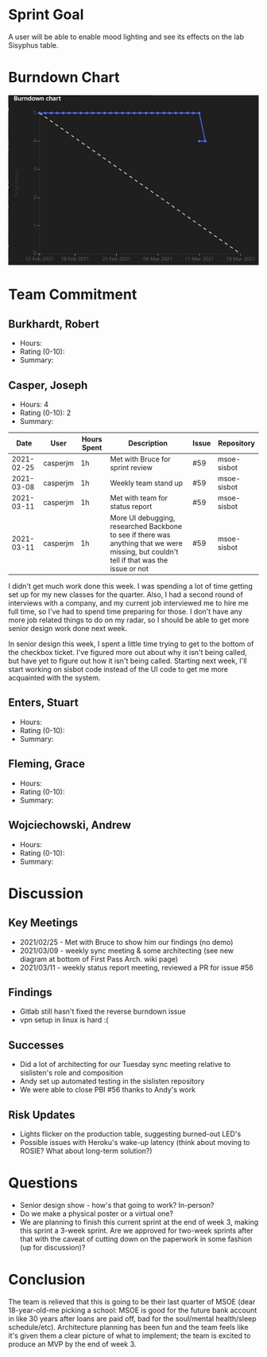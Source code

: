 # Sprint Goal
A user will be able to enable mood lighting and see its effects on the lab Sisyphus table.

# Burndown Chart

![image](uploads/640a95dca695ff249a19bd8fc20cb796/image.png)

# Team Commitment

## Burkhardt, Robert
* Hours: 
* Rating (0-10): 
* Summary:

## Casper, Joseph
* Hours: 4
* Rating (0-10): 2
* Summary: 

| Date | User |	Hours Spent | Description | Issue | Repository |
| ------ | ------ | ------ | ------ | ------ | ------ |
| 2021-02-25 | casperjm | 1h | Met with Bruce for sprint review | #59 | msoe-sisbot |
| 2021-03-08 | casperjm | 1h | Weekly team stand up | #59 | msoe-sisbot |
| 2021-03-11 | casperjm | 1h | Met with team for status report | #59 | msoe-sisbot |
| 2021-03-11 | casperjm | 1h | More UI debugging, researched Backbone to see if there was anything that we were missing, but couldn't tell if that was the issue or not | #59 | msoe-sisbot |


I didn't get much work done this week. I was spending a lot of time getting set up for my new classes for the quarter. Also, I had a second round of interviews with a company, and my current job interviewed me to hire me full time, so I've had to spend time preparing for those. I don't have any more job related things to do on my radar, so I should be able to get more senior design work done next week. 

In senior design this week, I spent a little time trying to get to the bottom of the checkbox ticket. I've figured more out about why it isn't being called, but have yet to figure out how it isn't being called. Starting next week, I'll start working on sisbot code instead of the UI code to get me more acquainted with the system. 


## Enters, Stuart
* Hours: 
* Rating (0-10): 
* Summary:


## Fleming, Grace
* Hours: 
* Rating (0-10): 
* Summary:


## Wojciechowski, Andrew
* Hours: 
* Rating (0-10): 
* Summary:


# Discussion

## Key Meetings
* 2021/02/25 - Met with Bruce to show him our findings (no demo)
* 2021/03/09 - weekly sync meeting & some architecting (see new diagram at bottom of First Pass Arch. wiki page)
* 2021/03/11 - weekly status report meeting, reviewed a PR for issue #56

## Findings
* Gitlab still hasn't fixed the reverse burndown issue
* vpn setup in linux is hard :(

## Successes
* Did a lot of architecting for our Tuesday sync meeting relative to sislisten's role and composition
* Andy set up automated testing in the sislisten repository 
* We were able to close PBI #56 thanks to Andy's work

## Risk Updates
* Lights flicker on the production table, suggesting burned-out LED's
* Possible issues with Heroku's wake-up latency (think about moving to ROSIE? What about long-term solution?)

# Questions
* Senior design show - how's that going to work? In-person?
* Do we make a physical poster or a virtual one?
* We are planning to finish this current sprint at the end of week 3, making this sprint a 3-week sprint. Are we approved for two-week sprints after that with the caveat of cutting down on the paperwork in some fashion (up for discussion)?

# Conclusion
The team is relieved that this is going to be their last quarter of MSOE (dear 18-year-old-me picking a school: MSOE is good for the future bank account in like 30 years after loans are paid off, bad for the soul/mental health/sleep schedule/etc). Architecture planning has been fun and the team feels like it's given them a clear picture of what to implement; the team is excited to produce an MVP by the end of week 3.
